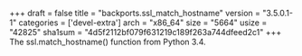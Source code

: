 +++
draft = false
title = "backports.ssl_match_hostname"
version = "3.5.0.1-1"
categories = ['devel-extra']
arch = "x86_64"
size = "5664"
usize = "42825"
sha1sum = "4d5f2112bf079f631219c189f263a744dfeed2c1"
+++
The ssl.match_hostname() function from Python 3.4.